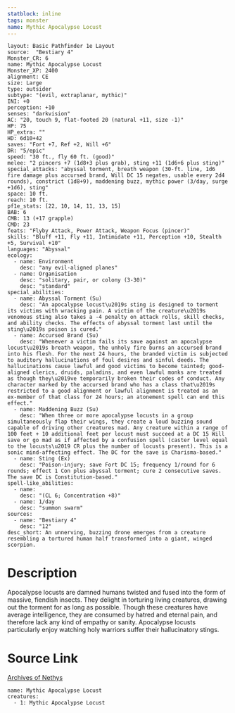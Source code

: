 ```yaml
---
statblock: inline
tags: monster
name: Mythic Apocalypse Locust
---
```

```statblock
layout: Basic Pathfinder 1e Layout
source:  "Bestiary 4"
Monster_CR: 6
name: Mythic Apocalypse Locust
Monster_XP: 2400
alignment: CE
size: Large
type: outsider
subtype: "(evil, extraplanar, mythic)"
INI: +0
perception: +10
senses: "darkvision"
AC: "20, touch 9, flat-footed 20 (natural +11, size -1)"
HP: 75
HP_extra: ""
HD: 6d10+42
saves: "Fort +7, Ref +2, Will +6"
DR: "5/epic"
speed: "30 ft., fly 60 ft. (good)"
melee: "2 pincers +7 (1d8+3 plus grab), sting +11 (1d6+6 plus sting)"
special_attacks: "abyssal torment, breath weapon (30-ft. line, 1d6 fire damage plus accursed brand, Will DC 15 negates, usable every 2d4 rounds), constrict (1d8+9), maddening buzz, mythic power (3/day, surge +1d6), sting"
space: 10 ft.
reach: 10 ft.
pf1e_stats: [22, 10, 14, 11, 13, 15]
BAB: 6
CMB: 13 (+17 grapple)
CMD: 23
feats: "Flyby Attack, Power Attack, Weapon Focus (pincer)"
skills: "Bluff +11, Fly +11, Intimidate +11, Perception +10, Stealth +5, Survival +10"
languages: "Abyssal"
ecology:
  - name: Environment
    desc: "any evil-aligned planes"
  - name: Organisation
    desc: "solitary, pair, or colony (3-30)"
    desc: "standard"
special_abilities:
  - name: Abyssal Torment (Su)
    desc: "An apocalypse locust\u2019s sting is designed to torment its victims with wracking pain. A victim of the creature\u2019s venomous sting also takes a -4 penalty on attack rolls, skill checks, and ability checks. The effects of abyssal torment last until the sting\u2019s poison is cured."
  - name: Accursed Brand (Su)
    desc: "Whenever a victim fails its save against an apocalypse locust\u2019s breath weapon, the unholy fire burns an accursed brand into his flesh. For the next 24 hours, the branded victim is subjected to auditory hallucinations of foul desires and sinful deeds. The hallucinations cause lawful and good victims to become tainted; good-aligned clerics, druids, paladins, and even lawful monks are treated as though they\u2019ve temporarily broken their codes of conduct. Any character marked by the accursed brand who has a class that\u2019s restricted to a good alignment or lawful alignment is treated as an ex-member of that class for 24 hours; an atonement spell can end this effect."
  - name: Maddening Buzz (Su)
    desc: "When three or more apocalypse locusts in a group simultaneously flap their wings, they create a loud buzzing sound capable of driving other creatures mad. Any creature within a range of 100 feet + 10 additional feet per locust must succeed at a DC 15 Will save or go mad as if affected by a confusion spell (caster level equal to the locusts\u2019 CR plus the number of locusts present). This is a sonic mind-affecting effect. The DC for the save is Charisma-based."
  - name: Sting (Ex)
    desc: "Poison-injury; save Fort DC 15; frequency 1/round for 6 rounds; effect 1 Con plus abyssal torment; cure 2 consecutive saves. The save DC is Constitution-based."
spell-like_abilities:
  - name:
    desc: "(CL 6; Concentration +8)"
  - name: 1/day
    desc: "summon swarm"
sources:
  - name: "Bestiary 4"
    desc: "12"
desc_short: An unnerving, buzzing drone emerges from a creature resembling a tortured human half transformed into a giant, winged scorpion.
```
# Description
Apocalypse locusts are damned humans twisted and fused into the form of massive, fiendish insects. They delight in torturing living creatures, drawing out the torment for as long as possible. Though these creatures have average intelligence, they are consumed by hatred and eternal pain, and therefore lack any kind of empathy or sanity. Apocalypse locusts particularly enjoy watching holy warriors suffer their hallucinatory stings.
# Source Link
[Archives of Nethys](https://aonprd.com/MythicMonsterDisplay.aspx?ItemName=Apocalypse%20Locust)
```encounter-table
name: Mythic Apocalypse Locust
creatures:
  - 1: Mythic Apocalypse Locust
```
